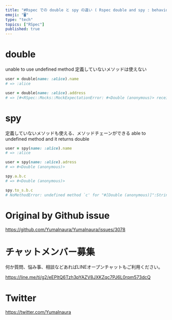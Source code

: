 ```yaml
---
title: "#Rspec での double と spy の違い ( Rspec double and spy : behaviour differen"
emoji: "🖥"
type: "tech"
topics: ["RSpec"]
published: true
---
```


# double

unable to use undefined method
定義していないメソッドは使えない

```rb
user = double(name: :alice).name
# => :alice

user = double(name: :alice).address
# => [#<RSpec::Mocks::MockExpectationError: #<Double (anonymous)> received unexpected message :address with (no args)>]

```

# spy

定義していないメソッドも使える、メソッドチェーンができる
able to undefined method and it returns double

```rb
user = spy(name: :alice).name
# => :alice

user = spy(name: :alice).adress
# => #<Double (anonymous)>

spy.a.b.c
# => #<Double (anonymous)>

spy.to_s.b.c
# NoMethodError: undefined method `c' for "#[Double (anonymous)]":String

```

# Original by Github issue

https://github.com/YumaInaura/YumaInaura/issues/3078








<!-- Update From Qiita API -->

# チャットメンバー募集


何か質問、悩み事、相談などあればLINEオープンチャットもご利用ください。

https://line.me/ti/g2/eEPltQ6Tzh3pYAZV8JXKZqc7PJ6L0rpm573dcQ





# Twitter


https://twitter.com/YumaInaura


<!-- Update From Qiita API -->


